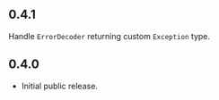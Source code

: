 ## 0.4.1

Handle `ErrorDecoder` returning custom `Exception` type.

## 0.4.0

- Initial public release.
